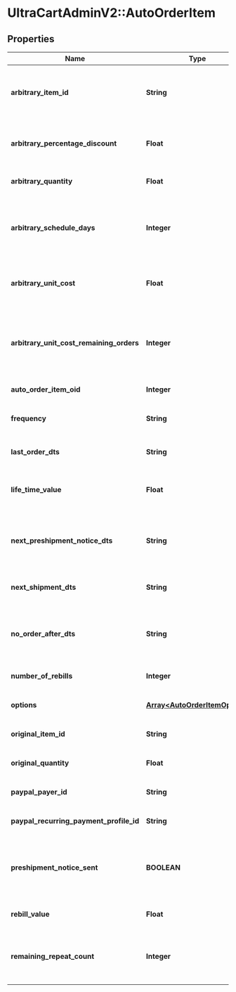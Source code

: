 # UltraCartAdminV2::AutoOrderItem

## Properties
Name | Type | Description | Notes
------------ | ------------- | ------------- | -------------
**arbitrary_item_id** | **String** | Arbitrary item id that should be rebilled instead of the normal schedule | [optional] 
**arbitrary_percentage_discount** | **Float** | An arbitrary percentage discount to provide on future rebills | [optional] 
**arbitrary_quantity** | **Float** | Arbitrary quantity to rebill | [optional] 
**arbitrary_schedule_days** | **Integer** | The number of days to rebill if the frequency is set to an arbitrary number of days | [optional] 
**arbitrary_unit_cost** | **Float** | Arbitrary unit cost that rebills of this item should occur at | [optional] 
**arbitrary_unit_cost_remaining_orders** | **Integer** | The number of rebills to give the arbitrary unit cost on before reverting to normal pricing. | [optional] 
**auto_order_item_oid** | **Integer** | Primary key of AutoOrderItem | [optional] 
**frequency** | **String** | Frequency of the rebill if not a fixed schedule | [optional] 
**last_order_dts** | **String** | Date/time of the last order of this item | [optional] 
**life_time_value** | **Float** | The life time value of this item including the original purchase | [optional] 
**next_preshipment_notice_dts** | **String** | The date/time of when the next pre-shipment notice should be sent | [optional] 
**next_shipment_dts** | **String** | Date/time that this item is scheduled to rebill | [optional] 
**no_order_after_dts** | **String** | Date/time after which no additional rebills of this item should occur | [optional] 
**number_of_rebills** | **Integer** | The number of times this item has rebilled | [optional] 
**options** | [**Array&lt;AutoOrderItemOption&gt;**](AutoOrderItemOption.md) | Options associated with this item | [optional] 
**original_item_id** | **String** | The original item id purchased | [optional] 
**original_quantity** | **Float** | The original quantity purchased | [optional] 
**paypal_payer_id** | **String** | The PayPal Payer ID tied to this item | [optional] 
**paypal_recurring_payment_profile_id** | **String** | The PayPal Profile ID tied to this item | [optional] 
**preshipment_notice_sent** | **BOOLEAN** | True if the preshipment notice associated with the next rebill has been sent | [optional] 
**rebill_value** | **Float** | The value of the rebills of this item | [optional] 
**remaining_repeat_count** | **Integer** | The number of rebills remaining before this item is complete | [optional] 


